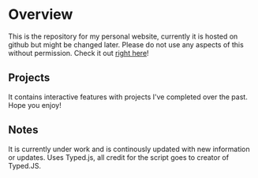 # Overview
This is the repository for my personal website, currently it is hosted on github but might be changed later. Please do not use any aspects of this without permission.
Check it out [right here](https://ajaybirrandhawa.github.io)!

## Projects
It contains interactive features with projects I've completed over the past. Hope you enjoy!
## Notes
It is currently under work and is continously updated with new information or updates.
Uses Typed.js, all credit for the script goes to creator of Typed.JS.
